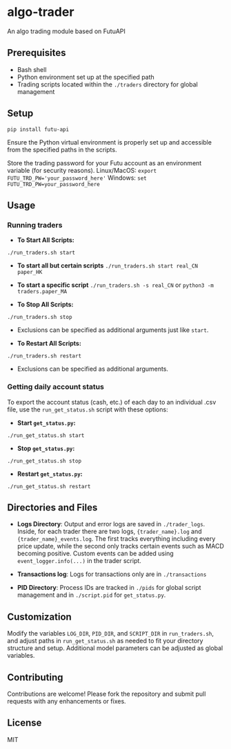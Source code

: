 # algo-trader
An algo trading module based on FutuAPI

## Prerequisites

- Bash shell
- Python environment set up at the specified path
- Trading scripts located within the `./traders` directory for global management

## Setup

`pip install futu-api` 

Ensure the Python virtual environment is properly set up and accessible from the specified paths in the scripts.

Store the trading password for your Futu account as an environment variable (for security reasons).
Linux/MacOS: `export FUTU_TRD_PW='your_password_here'`
Windows: `set FUTU_TRD_PW=your_password_here`

## Usage

### Running traders

- **To Start All Scripts:**

`./run_traders.sh start`

- **To start all but certain scripts**
`./run_traders.sh start real_CN paper_HK`

- **To start a specific script**
`./run_traders.sh -s real_CN`
or `python3 -m traders.paper_MA`

- **To Stop All Scripts:**

`./run_traders.sh stop`

- Exclusions can be specified as additional arguments just like `start`.

- **To Restart All Scripts:**

`./run_traders.sh restart`

- Exclusions can be specified as additional arguments.

### Getting daily account status

To export the account status (cash, etc.) of each day to an individual .csv file, use the `run_get_status.sh` script with these options:

- **Start `get_status.py`:**

`./run_get_status.sh start`


- **Stop `get_status.py`:**

`./run_get_status.sh stop`


- **Restart `get_status.py`:**

`./run_get_status.sh restart`


## Directories and Files

- **Logs Directory**: Output and error logs are saved in `./trader_logs`. Inside, for each trader there are two logs, `{trader_name}.log` and `{trader_name}_events.log`. The first tracks everything including every price update, while the second only tracks certain events such as MACD becoming positive. Custom events can be added using `event_logger.info(...)` in the trader script.


- **Transactions log**: Logs for transactions only are in `./transactions`

- **PID Directory**: Process IDs are tracked in `./pids` for global script management and in `./script.pid` for `get_status.py`.


## Customization

Modify the variables `LOG_DIR`, `PID_DIR`, and `SCRIPT_DIR` in `run_traders.sh`, and adjust paths in `run_get_status.sh` as needed to fit your directory structure and setup. Additional model parameters can be adjusted as global variables.

## Contributing

Contributions are welcome! Please fork the repository and submit pull requests with any enhancements or fixes.

## License

MIT
